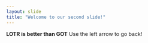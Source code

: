 ```yaml
---
layout: slide
title: "Welcome to our second slide!"
---
```

**LOTR is better than GOT**
Use the left arrow to go back!
